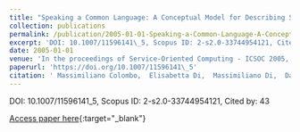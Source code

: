 ```yaml
---
title: "Speaking a Common Language: A Conceptual Model for Describing Service-Oriented Systems"
collection: publications
permalink: /publication/2005-01-01-Speaking-a-Common-Language-A-Conceptual-Model-for-Describing-Service-Oriented-Systems
excerpt: 'DOI: 10.1007/11596141\_5, Scopus ID: 2-s2.0-33744954121, Cited by: 43'
date: 2005-01-01
venue: 'In the proceedings of Service-Oriented Computing - ICSOC 2005, Third International Conference, Amsterdam, The Netherlands, December 12-15, 2005, Proceedings'
paperurl: 'https://doi.org/10.1007/11596141\_5'
citation: ' Massimiliano Colombo,  Elisabetta Di,  Massimiliano Di,  Damiano Distante,  Maurilio Zuccal{\`{a}}, &quot;Speaking a Common Language: A Conceptual Model for Describing Service-Oriented Systems.&quot; In the proceedings of Service-Oriented Computing - ICSOC 2005, Third International Conference, Amsterdam, The Netherlands, December 12-15, 2005, Proceedings, 2005.'
---
```

DOI: 10.1007/11596141\_5, Scopus ID: 2-s2.0-33744954121, Cited by: 43

[Access paper here](https://doi.org/10.1007/11596141\_5){:target="_blank"}
